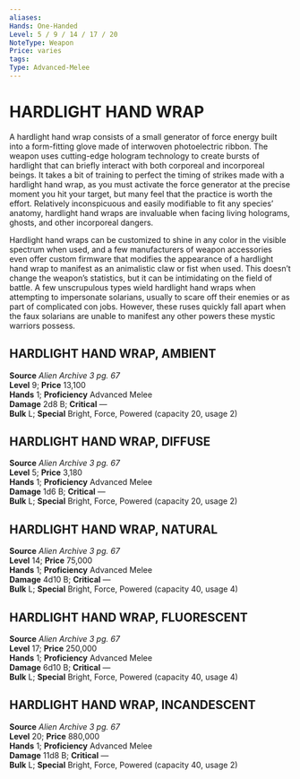 ```yaml
---
aliases: 
Hands: One-Handed
Level: 5 / 9 / 14 / 17 / 20
NoteType: Weapon
Price: varies
tags: 
Type: Advanced-Melee
---
```

# HARDLIGHT HAND WRAP
A hardlight hand wrap consists of a small generator of force energy built into a form-fitting glove made of interwoven photoelectric ribbon. The weapon uses cutting-edge hologram technology to create bursts of hardlight that can briefly interact with both corporeal and incorporeal beings. It takes a bit of training to perfect the timing of strikes made with a hardlight hand wrap, as you must activate the force generator at the precise moment you hit your target, but many feel that the practice is worth the effort. Relatively inconspicuous and easily modifiable to fit any species’ anatomy, hardlight hand wraps are invaluable when facing living holograms, ghosts, and other incorporeal dangers.

Hardlight hand wraps can be customized to shine in any color in the visible spectrum when used, and a few manufacturers of weapon accessories even offer custom firmware that modifies the appearance of a hardlight hand wrap to manifest as an animalistic claw or fist when used. This doesn’t change the weapon’s statistics, but it can be intimidating on the field of battle. A few unscrupulous types wield hardlight hand wraps when attempting to impersonate solarians, usually to scare off their enemies or as part of complicated con jobs. However, these ruses quickly fall apart when the faux solarians are unable to manifest any other powers these mystic warriors possess.

## HARDLIGHT HAND WRAP, AMBIENT

**Source** _Alien Archive 3 pg. 67_  
**Level** 9; **Price** 13,100  
**Hands** 1; **Proficiency** Advanced Melee  
**Damage** 2d8 B; **Critical** —  
**Bulk** L; **Special** Bright, Force, Powered (capacity 20, usage 2)

## HARDLIGHT HAND WRAP, DIFFUSE

**Source** _Alien Archive 3 pg. 67_  
**Level** 5; **Price** 3,180  
**Hands** 1; **Proficiency** Advanced Melee  
**Damage** 1d6 B; **Critical** —  
**Bulk** L; **Special** Bright, Force, Powered (capacity 20, usage 2)

## HARDLIGHT HAND WRAP, NATURAL

**Source** _Alien Archive 3 pg. 67_  
**Level** 14; **Price** 75,000  
**Hands** 1; **Proficiency** Advanced Melee  
**Damage** 4d10 B; **Critical** —  
**Bulk** L; **Special** Bright, Force, Powered (capacity 40, usage 4)

## HARDLIGHT HAND WRAP, FLUORESCENT

**Source** _Alien Archive 3 pg. 67_  
**Level** 17; **Price** 250,000  
**Hands** 1; **Proficiency** Advanced Melee  
**Damage** 6d10 B; **Critical** —  
**Bulk** L; **Special** Bright, Force, Powered (capacity 40, usage 4)

## HARDLIGHT HAND WRAP, INCANDESCENT

**Source** _Alien Archive 3 pg. 67_  
**Level** 20; **Price** 880,000  
**Hands** 1; **Proficiency** Advanced Melee  
**Damage** 11d8 B; **Critical** —  
**Bulk** L; **Special** Bright, Force, Powered (capacity 40, usage 2)